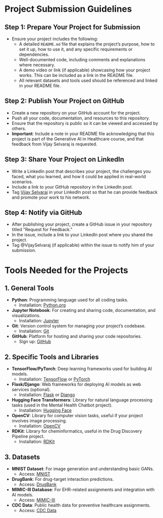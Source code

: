 # Project Submission Guidelines

## Step 1: Prepare Your Project for Submission
- Ensure your project includes the following:
  - A detailed `README.md` file that explains the project’s purpose, how to set it up, how to use it, and any specific requirements or dependencies.
  - Well-documented code, including comments and explanations where necessary.
  - A demo video or link (if applicable) showcasing how your project works. This can be included as a link in the README file.
  - All relevant datasets and tools used should be referenced and linked in your README file.

## Step 2: Publish Your Project on GitHub
- Create a new repository on your GitHub account for the project.
- Push all your code, documentation, and resources to this repository.
- Ensure that the repository is public so it can be viewed and accessed by others.
- **Important**: Include a note in your README file acknowledging that this project is part of the Generative AI in Healthcare course, and that feedback from Vijay Selvaraj is requested.

## Step 3: Share Your Project on LinkedIn
- Write a LinkedIn post that describes your project, the challenges you faced, what you learned, and how it could be applied in real-world scenarios.
- Include a link to your GitHub repository in the LinkedIn post.
- Tag [Vijay Selvaraj](https://www.linkedin.com/in/vijayselvaraj/) in your LinkedIn post so that he can provide feedback and promote your work to his network.

## Step 4: Notify via GitHub
- After publishing your project, create a GitHub issue in your repository titled "Request for Feedback."
- In the issue, include a link to your LinkedIn post where you shared the project.
- Tag @VijaySelvaraj (if applicable) within the issue to notify him of your submission.

# Tools Needed for the Projects

## 1. General Tools
- **Python**: Programming language used for all coding tasks.
  - Installation: [Python.org](https://www.python.org/)
- **Jupyter Notebook**: For creating and sharing code, documentation, and visualizations.
  - Installation: [Jupyter](https://jupyter.org/install)
- **Git**: Version control system for managing your project’s codebase.
  - Installation: [Git](https://git-scm.com/)
- **GitHub**: Platform for hosting and sharing your code repositories.
  - Sign up: [GitHub](https://github.com/)

## 2. Specific Tools and Libraries
- **TensorFlow/PyTorch**: Deep learning frameworks used for building AI models.
  - Installation: [TensorFlow](https://www.tensorflow.org/install) or [PyTorch](https://pytorch.org/get-started/locally/)
- **Flask/Django**: Web frameworks for deploying AI models as web services (optional).
  - Installation: [Flask](https://flask.palletsprojects.com/en/2.0.x/installation/) or [Django](https://docs.djangoproject.com/en/stable/topics/install/)
- **Hugging Face Transformers**: Library for natural language processing tasks (used in the Mental Health Chatbot project).
  - Installation: [Hugging Face](https://huggingface.co/transformers/installation.html)
- **OpenCV**: Library for computer vision tasks, useful if your project involves image processing.
  - Installation: [OpenCV](https://opencv.org/)
- **RDKit**: Library for cheminformatics, useful in the Drug Discovery Pipeline project.
  - Installation: [RDKit](https://www.rdkit.org/docs/Install.html)

## 3. Datasets
- **MNIST Dataset**: For image generation and understanding basic GANs.
  - Access: [MNIST](http://yann.lecun.com/exdb/mnist/)
- **DrugBank**: For drug-target interaction predictions.
  - Access: [DrugBank](https://go.drugbank.com/releases/latest)
- **MIMIC-III Database**: For EHR-related assignments and integration with AI models.
  - Access: [MIMIC-III](https://physionet.org/content/mimiciii/1.4/)
- **CDC Data**: Public health data for preventive healthcare assignments.
  - Access: [CDC Data](https://data.cdc.gov/)
